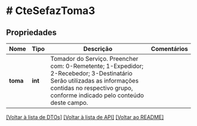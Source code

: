 # # CteSefazToma3

## Propriedades

Nome | Tipo | Descrição | Comentários
------------ | ------------- | ------------- | -------------
**toma** | **int** | Tomador do Serviço.  Preencher com:                 0-Remetente;                 1-Expedidor;                 2-Recebedor;                 3-Destinatário                 Serão utilizadas as informações contidas no respectivo grupo, conforme indicado pelo conteúdo deste campo. |

[[Voltar à lista de DTOs]](../../README.md#models) [[Voltar à lista de API]](../../README.md#endpoints) [[Voltar ao README]](../../README.md)
